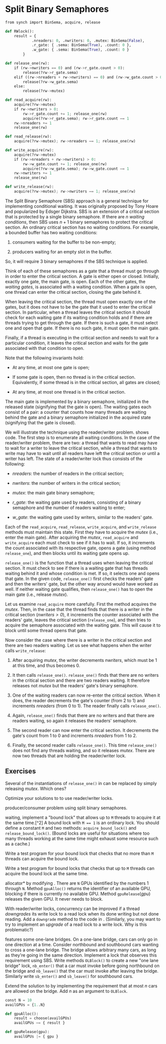 
# Split Binary Semaphores 


```python
from synch import BinSema, acquire, release

def RWlock():
    result = {
            .nreaders: 0, .nwriters: 0, .mutex: BinSema(False),
            .r_gate: { .sema: BinSema(True), .count: 0 },
            .w_gate: { .sema: BinSema(True), .count: 0 }
        }

def release_one(rw):
    if (rw->nwriters == 0) and (rw->r_gate.count > 0):
        release(?rw->r_gate.sema)
    elif ((rw->nreaders + rw->nwriters) == 0) and (rw->w_gate.count > 0):
        release(?rw->w_gate.sema)
    else:
        release(?rw->mutex)

def read_acquire(rw):
    acquire(?rw->mutex)
    if rw->nwriters > 0:
        rw->r_gate.count += 1; release_one(rw)
        acquire(?rw->r_gate.sema); rw->r_gate.count –= 1
    rw->nreaders += 1
    release_one(rw)

def read_release(rw):
    acquire(?rw->mutex); rw->nreaders –= 1; release_one(rw)

def write_acquire(rw):
    acquire(?rw->mutex)
    if (rw->nreaders + rw->nwriters) > 0:
        rw->w_gate.count += 1; release_one(rw)
        acquire(?rw->w_gate.sema); rw->w_gate.count –= 1
    rw->nwriters += 1
    release_one(rw)

def write_release(rw):
    acquire(?rw->mutex); rw->nwriters –= 1; release_one(rw)
```

The Split Binary Semaphore (SBS) approach is a general technique for
implementing conditional waiting. It was originally proposed by Tony
Hoare and popularized by Edsger Dijkstra. SBS is an extension
of a critical section that is protected by a single binary semaphore. If
there are $n$ *waiting conditions*, then SBS uses $n+1$ binary
semaphores to protect the critical section. An ordinary critical section
has no waiting conditions. For example, a bounded buffer has two waiting
conditions:

1.  consumers waiting for the buffer to be non-empty;

2.  producers waiting for an empty slot in the buffer.

So, it will require 3 binary semaphores if the SBS technique is applied.

Think of each of these semaphores as a gate that a thread must go
through in order to enter the critical section. A gate is either open or
closed. Initially, exactly one gate, the main gate, is open. Each of the
other gates, the *waiting gates*, is associated with a waiting
condition. When a gate is open, one thread can enter the critical
section, closing the gate behind it.

When leaving the critical section, the thread must open exactly one of
the gates, but it does not have to be the gate that it used to enter the
critical section. In particular, when a thread leaves the critical
section it should check for each waiting gate if its waiting condition
holds and if there are threads trying to get through the gate. If there
is such a gate, it must select one and open that gate. If there is no
such gate, it must open the main gate.

Finally, if a thread is executing in the critical section and needs to
wait for a particular condition, it leaves the critical section and
waits for the gate associated with that condition to open.

Note that the following invariants hold:

-   At any time, at most one gate is open;

-   If some gate is open, then no thread is in the critical section.
    Equivalently, if some thread is in the critical section, all gates
    are closed;

-   At any time, at most one thread is in the critical section.

The main gate is implemented by a binary semaphore, initialized in the
released state (signifying that the gate is open). The waiting gates
each consist of a pair: a counter that counts how many threads are
waiting behind the gate and a binary semaphore initialized in the
acquired state (signifying that the gate is closed).

We will illustrate the technique using the reader/writer problem. shows
code. The first step is to enumerate all waiting conditions. In the case
of the reader/writer problem, there are two: a thread that wants to read
may have to wait for a writer to leave the critical section, while a
thread that wants to write may have to wait until all readers have left
the critical section or until a writer has left. The state of a
reader/writer lock thus consists of the following:

-   *nreaders*: the number of readers in the critical section;

-   *nwriters*: the number of writers in the critical section;

-   *mutex*: the main gate binary semaphore;

-   *r_gate*: the waiting gate used by readers, consisting of a binary
    semaphore and the number of readers waiting to enter;

-   *w_gate*: the waiting gate used by writers, similar to the readers'
    gate.

Each of the `read_acquire`, `read_release`, `write_acquire`, and
`write_release` methods must maintain this state. First they have to
acquire the *mutex* (i.e., enter the main gate). After acquiring the
*mutex*, `read_acquire` and `write_acquire` each must check to see if it
has to wait. If so, it increments the count associated with its
respective gate, opens a gate (using method `release_one`), and then
blocks until its waiting gate opens up.

`release_one()` is the function that a thread uses when leaving the
critical section. It must check to see if there is a waiting gate that
has threads waiting behind it and whose condition is met. If so, it
selects one and opens that gate. In the given code, `release_one()`
first checks the readers' gate and then the writers' gate, but the other
way around would have worked as well. If neither waiting gate qualifies,
then `release_one()` has to open the main gate (i.e., release *mutex*).

Let us examine `read_acquire` more carefully. First the method acquires
the *mutex*. Then, in the case that the thread finds that there is a
writer in the critical section ($\mathit{nwriters > 0}$), it increments
the counter associated with the readers' gate, leaves the critical
section (`release_one`), and then tries to acquire the semaphore
associated with the waiting gate. This will cause it to block until some
thread opens that gate.

Now consider the case where there is a writer in the critical section
and there are two readers waiting. Let us see what happens when the
writer calls `write_release`:

1.  After acquiring *mutex*, the writer decrements *nwriters*, which
    must be 1 at this time, and thus becomes 0.

2.  It then calls `release_one()`. `release_one()` finds that there are
    no writers in the critical section and there are two readers
    waiting. It therefore releases not *mutex* but the readers' gate's
    binary semaphore.

3.  One of the waiting readers can now re-enter the critical section.
    When it does, the reader decrements the gate's counter (from 2 to 1)
    and increments *nreaders* (from 0 to 1). The reader finally calls
    `release_one()`.

4.  Again, `release_one()` finds that there are no writers and that
    there are readers waiting, so again it releases the readers'
    semaphore.

5.  The second reader can now enter the critical section. It decrements
    the gate's count from 1 to 0 and increments *nreaders* from 1 to 2.

6.  Finally, the second reader calls `release_one()`. This time
    `release_one()` does not find any threads waiting, and so it
    releases *mutex*. There are now two threads that are holding the
    reader/writer lock.

## Exercises 


Several of the instantiations of `release_one()` in can be replaced by
simply releasing *mutex*. Which ones?

Optimize your solutions to to use reader/writer locks.

producer/consumer problem using split binary semaphores.

waiting, implement a "bound lock" that allows up to `M` threads to
acquire it at the same time.[^2] A bound lock with `M == 1` is an
ordinary lock. You should define a constant `M` and two methods:
`acquire_bound_lock()` and `release_bound_lock()`. (Bound locks are
useful for situations where too many threads working at the same time
might exhaust some resource such as a cache.)

Write a test program for your bound lock that checks that no more than
`M` threads can acquire the bound lock.

Write a test program for bound locks that checks that up to `M` threads
can acquire the bound lock at the same time.

allocator* by modifying . There are `N` GPUs identified by the numbers 1
through `N`. Method `gpuAlloc()` returns the identifier of an available
GPU, blocking if there is currently no available GPU. Method
`gpuRelease`(*gpu*) releases the given GPU. It never needs to block.

With reader/writer locks, concurrency can be improved if a thread
*downgrades* its write lock to a read lock when its done writing but not
done reading. Add a `downgrade` method to the code in . (Similarly, you
may want to try to implement an *upgrade* of a read lock to a write
lock. Why is this problematic?)

features some one-lane bridges. On a one-lane bridge, cars can only go
in one direction at a time. Consider northbound and southbound cars
wanting to cross a one-lane bridge. The bridge allows arbitrary many
cars, as long as they're going in the same direction. Implement a lock
that observes this requirement using SBS. Write methods `OLBlock()` to
create a new "one lane bridge" lock, `nb_enter()` that a car must invoke
before going northbound on the bridge and `nb_leave()` that the car must
invoke after leaving the bridge. Similarly write `sb_enter()` and
`sb_leave()` for southbound cars.

Extend the solution to by implementing the requirement that at most $n$
cars are allowed on the bridge. Add $n$ as an argument to `OLBlock`.



```python
const N = 10
availGPUs = {1..N}

def gpuAlloc():
    result = choose(availGPUs)
    availGPUs –= { result }

def gpuRelease(gpu):
    availGPUs |= { gpu }
```

